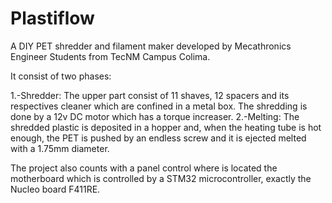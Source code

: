 # Plastiflow
A DIY PET shredder and filament maker developed by Mecathronics Engineer Students from TecNM Campus Colima.

It consist of two phases:

1.-Shredder: The upper part consist of 11 shaves, 12 spacers and its respectives cleaner which are confined in a metal box. The shredding is done by a 12v DC motor which has a torque increaser.
2.-Melting: The shredded plastic is deposited in a hopper and, when the heating tube is hot enough, the PET is pushed by an endless screw and it is ejected melted with a 1.75mm diameter.

The project also counts with a panel control where is located the motherboard which is controlled by a STM32 microcontroller, exactly the Nucleo board F411RE.

